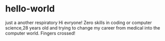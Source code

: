 # hello-world
just a another respiratory
Hi evryone!
Zero skills in coding or computer science,28 years old and trying to change my career from medical into the computer world.
Fingers crossed!
